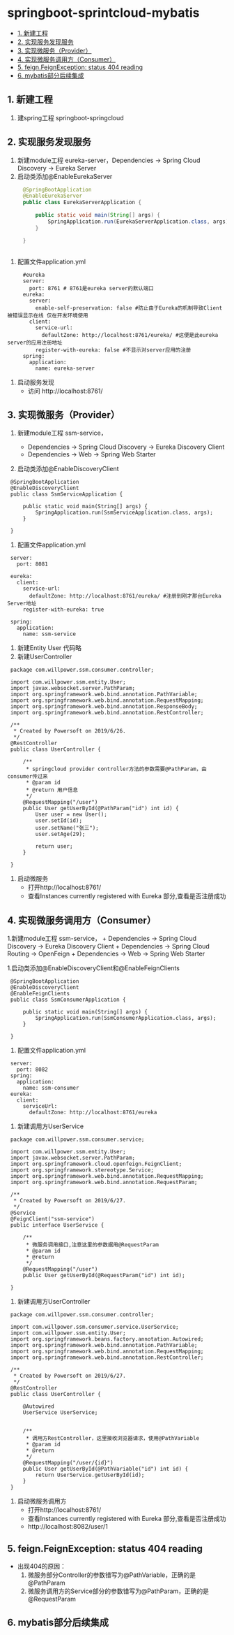 # springboot-sprintcloud-mybatis


<!-- vim-markdown-toc GFM -->

* [1. 新建工程](#1-新建工程)
* [2. 实现服务发现服务](#2-实现服务发现服务)
* [3. 实现微服务（Provider）](#3-实现微服务provider)
* [4. 实现微服务调用方（Consumer）](#4-实现微服务调用方consumer)
* [5. feign.FeignException: status 404 reading](#5-feignfeignexception-status-404-reading)
* [6. mybatis部分后续集成](#6-mybatis部分后续集成)

<!-- vim-markdown-toc -->

## 1. 新建工程
   1. 建spring工程 springboot-springcloud
## 2. 实现服务发现服务
   1. 新建module工程 eureka-server，Dependencies -> Spring Cloud Discovery -> Eureka Server
   1. 启动类添加@EnableEurekaServer
   
   ```java
        @SpringBootApplication
        @EnableEurekaServer
        public class EurekaServerApplication {

            public static void main(String[] args) {
                SpringApplication.run(EurekaServerApplication.class, args);
            }

        }
    
   ```
   1. 配置文件application.yml
   ```
        #eureka
        server:
          port: 8761 # 8761是eureka server的默认端口
        eureka:
          server:
            enable-self-preservation: false #防止由于Eureka的机制导致Client被错误显示在线 仅在开发环境使用
          client:
            service-url:
              defaultZone: http://localhost:8761/eureka/ #这便是此eureka server的应用注册地址
            register-with-eureka: false #不显示对server应用的注册
        spring:
          application:
            name: eureka-server
   ```
   1. 启动服务发现
        + 访问 http://localhost:8761/

## 3. 实现微服务（Provider）
   1. 新建module工程 ssm-service，
       + Dependencies -> Spring Cloud Discovery -> Eureka Discovery Client
       + Dependencies -> Web -> Spring Web Starter

   1. 启动类添加@EnableDiscoveryClient
   ```
    @SpringBootApplication
    @EnableDiscoveryClient
    public class SsmServiceApplication {

    	public static void main(String[] args) {
    		SpringApplication.run(SsmServiceApplication.class, args);
    	}

    }
   ```
   1. 配置文件application.yml
   ```
    server:
      port: 8081

    eureka:
      client:
        service-url:
          defaultZone: http://localhost:8761/eureka/ #注册到刚才那台Eureka Server地址
        register-with-eureka: true

    spring:
      application:
        name: ssm-service
   ```
   1. 新建Entity User 代码略
   1. 新建UserController
   ```
    package com.willpower.ssm.consumer.controller;

    import com.willpower.ssm.entity.User;
    import javax.websocket.server.PathParam;
    import org.springframework.web.bind.annotation.PathVariable;
    import org.springframework.web.bind.annotation.RequestMapping;
    import org.springframework.web.bind.annotation.ResponseBody;
    import org.springframework.web.bind.annotation.RestController;

    /**
     * Created by Powersoft on 2019/6/26.
     */
    @RestController
    public class UserController {

        /**
         * springcloud provider controller方法的参数需要@PathParam，由consumer传过来
         * @param id
         * @return 用户信息
         */
        @RequestMapping("/user")
        public User getUserById(@PathParam("id") int id) {
            User user = new User();
            user.setId(id);
            user.setName("张三");
            user.setAge(29);

            return user;
        }

    }
   ```
   1. 启动微服务
        + 打开http://localhost:8761/
        + 查看Instances currently registered with Eureka 部分,查看是否注册成功
## 4. 实现微服务调用方（Consumer）
   1.新建module工程 ssm-service，
        + Dependencies -> Spring Cloud Discovery -> Eureka Discovery Client
        + Dependencies -> Spring Cloud Routing -> OpenFeign
        + Dependencies -> Web -> Spring Web Starter

   1.启动类添加@EnableDiscoveryClient和@EnableFeignClients
   ```
    @SpringBootApplication
    @EnableDiscoveryClient
    @EnableFeignClients
    public class SsmConsumerApplication {

    	public static void main(String[] args) {
    		SpringApplication.run(SsmConsumerApplication.class, args);
    	}

    }
   ```
   1. 配置文件application.yml
   ```
    server:
      port: 8082
    spring:
      application:
        name: ssm-consumer
    eureka:
      client:
        serviceUrl:
          defaultZone: http://localhost:8761/eureka
   ```
   1. 新建调用方UserService
   ```
    package com.willpower.ssm.consumer.service;

    import com.willpower.ssm.entity.User;
    import javax.websocket.server.PathParam;
    import org.springframework.cloud.openfeign.FeignClient;
    import org.springframework.stereotype.Service;
    import org.springframework.web.bind.annotation.RequestMapping;
    import org.springframework.web.bind.annotation.RequestParam;

    /**
     * Created by Powersoft on 2019/6/27.
     */
    @Service
    @FeignClient("ssm-service")
    public interface UserService {

        /**
         * 微服务调用接口,注意这里的参数据用@RequestParam
         * @param id
         * @return
         */
        @RequestMapping("/user")
        public User getUserById(@RequestParam("id") int id);

    }
   ```
   1. 新建调用方UserController
   ```
    package com.willpower.ssm.consumer.controller;

    import com.willpower.ssm.consumer.service.UserService;
    import com.willpower.ssm.entity.User;
    import org.springframework.beans.factory.annotation.Autowired;
    import org.springframework.web.bind.annotation.PathVariable;
    import org.springframework.web.bind.annotation.RequestMapping;
    import org.springframework.web.bind.annotation.RestController;

    /**
     * Created by Powersoft on 2019/6/27.
     */
    @RestController
    public class UserController {

        @Autowired
        UserService UserService;


        /**
         * 调用方RestController，这里接收浏览器请求，使用@PathVariable
         * @param id
         * @return
         */
        @RequestMapping("/user/{id}")
        public User getUserById(@PathVariable("id") int id) {
            return UserService.getUserById(id);
        }
    }

   ```
   1. 启动微服务调用方
       + 打开http://localhost:8761/
       + 查看Instances currently registered with Eureka 部分,查看是否注册成功
       + http://localhost:8082/user/1

## 5. feign.FeignException: status 404 reading
   + 出现404的原因：
       1. 微服务部分Controller的参数错写为@PathVariable，正确的是@PathParam
       2. 微服务调用方的Service部分的参数错写为@PathParam，正确的是@RequestParam

## 6. mybatis部分后续集成

